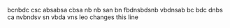 bcnbdc
csc absabsa
cbsa nb nb
san bn
fbdnsbdsnb
vbdnsab
bc bdc dnbs ca
nvbndsv sn
vbda vns
leo changes this line
